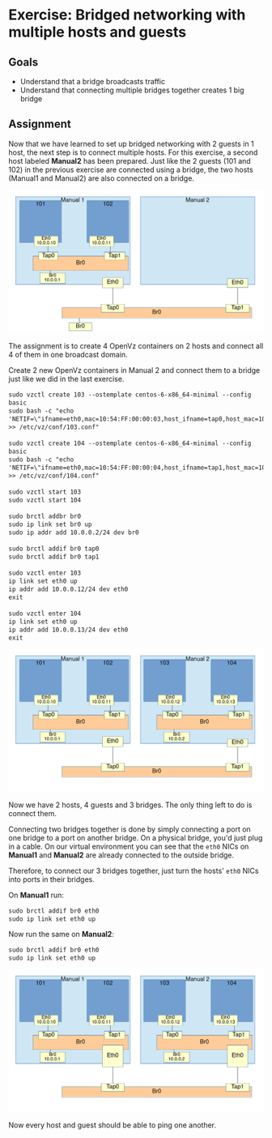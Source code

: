 # Exercise: Bridged networking with multiple hosts and guests

## Goals

* Understand that a bridge broadcasts traffic
* Understand that connecting multiple bridges together creates 1 big bridge

## Assignment

Now that we have learned to set up bridged networking with 2 guests in 1 host, the next step is to connect multiple hosts. For this exercise, a second host labeled **Manual2** has been prepared. Just like the 2 guests (101 and 102) in the previous exercise are connected using a bridge, the two hosts (Manual1 and Manual2) are also connected on a bridge.

![Empty Manual 2](../images/01_03_01-empty_manual2.png)

The assignment is to create 4 OpenVz containers on 2 hosts and connect all 4 of them in one broadcast domain.

Create 2 new OpenVz containers in Manual 2 and connect them to a bridge just like we did in the last exercise.

```
sudo vzctl create 103 --ostemplate centos-6-x86_64-minimal --config basic
sudo bash -c "echo 'NETIF=\"ifname=eth0,mac=10:54:FF:00:00:03,host_ifname=tap0,host_mac=10:54:FF:00:01:03\"' >> /etc/vz/conf/103.conf"

sudo vzctl create 104 --ostemplate centos-6-x86_64-minimal --config basic
sudo bash -c "echo 'NETIF=\"ifname=eth0,mac=10:54:FF:00:00:04,host_ifname=tap1,host_mac=10:54:FF:00:01:04\"' >> /etc/vz/conf/104.conf"

sudo vzctl start 103
sudo vzctl start 104

sudo brctl addbr br0
sudo ip link set br0 up
sudo ip addr add 10.0.0.2/24 dev br0

sudo brctl addif br0 tap0
sudo brctl addif br0 tap1

sudo vzctl enter 103
ip link set eth0 up
ip addr add 10.0.0.12/24 dev eth0
exit

sudo vzctl enter 104
ip link set eth0 up
ip addr add 10.0.0.13/24 dev eth0
exit
```

![Full Manual 2](../images/01_03_02-full_manual2.png)

Now we have 2 hosts, 4 guests and 3 bridges. The only thing left to do is connect them.

Connecting two bridges together is done by simply connecting a port on one bridge to a port on another bridge. On a physical bridge, you'd just plug in a cable. On our virtual environment you can see that the `eth0` NICs on **Manual1** and **Manual2** are already connected to the outside bridge.

Therefore, to connect our 3 bridges together, just turn the hosts' `eth0` NICs into ports in their bridges.

On **Manual1** run:

```
sudo brctl addif br0 eth0
sudo ip link set eth0 up
```

Now run the same on **Manual2**:

```
sudo brctl addif br0 eth0
sudo ip link set eth0 up
```

![Bridges connected](../images/01_03_03-bridge_connected.png)

Now every host and guest should be able to ping one another.
